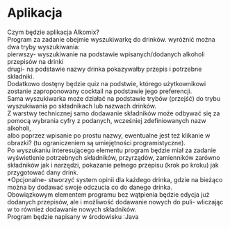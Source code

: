 # Aplikacja

Czym będzie aplikacja Alkomix?  
Program za zadanie obejmie wyszukiwarkę do drinków. wyróżnić można dwa tryby wyszukiwania:  
pierwszy- wyszukiwanie na podstawie wpisanych/dodanych alkoholi przepisów na drinki  
drugi- na podstawie nazwy drinka pokazywałby przepis i potrzebne składniki.  
Dodatkowo dostęny będzie quiz na podstwie, którego użytkownikowi zostanie zaproponowany cocktail na podstawie jego preferencji.  
Sama wyszukiwarka może działać na podstawie trybów (przejść) do trybu wyszukiwania po składnikach lub nazwach drinków.  
Z warstwy technicznej samo dodawanie składników może odbywać się za pomocą wybrania cyfry z podanych, wcześniej zdefiniowanych nazw alkoholi,  
albo poprzez wpisanie po prostu nazwy, ewentualne jest też klikanie w obrazki? (tu ograniczeniem są umiejętności programistyczne).  
Po wyszukaniu interesującego elementu program będzie miał za zadanie wyświetlenie potrzebnych składników, przyrządów, zamienników zarówno składników jak i narzędzi,
pokazanie pełnego przepisu (krok po kroku) jak przygotować dany drink.  
*Opcjonalne- stworzyć system opinii dla każdego drinka, gdzie na bieżąco można by dodawać swoje odczucia co do danego drinka.  
Obowiązkowym elementem programu bez wątpienia będzie edycja już dodanych przepisów, ale i możliwość dodawanie nowych do puli- wliczając w to również dodawanie
nowych składników.  
Program będzie napisany w środowisku :Java  

